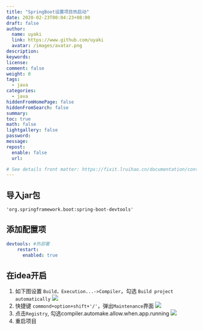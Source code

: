 ```yaml
---
title: "SpringBoot设置项目热启动"
date: 2020-02-23T00:04:23+08:00
draft: false
author:
  name: uyaki
  link: https://www.github.com/uyaki
  avatar: /images/avatar.png
description:
keywords: 
license:
comment: false
weight: 0
tags:
  - java 
categories:
  - java
hiddenFromHomePage: false
hiddenFromSearch: false
summary:
toc: true
math: false
lightgallery: false
password:
message:
repost:
  enable: false
  url: 

# See details front matter: https://fixit.lruihao.cn/documentation/content-management/introduction/#front-matter
---
```


<!--more-->

## 导入jar包
```
'org.springframework.boot:spring-boot-devtools'
```
## 添加配置项
```yaml
devtools: #热部署
    restart:
      enabled: true
```

## 在idea开启
1. 如下图设置 `Build，Execution...->Compiler`，勾选 `Build project automatically`
![](https://cdn.jsdelivr.net/gh/uyaki/pic-cloud/img/20200223011604.png)
2. 快捷键 `commond+option+shift+'/'`，弹出`Maintenance`界面
![](https://cdn.jsdelivr.net/gh/uyaki/pic-cloud/img/20200223011708.png)
3. 点击`Registry`, 勾选compiler.automake.allow.when.app.running
![](https://cdn.jsdelivr.net/gh/uyaki/pic-cloud/img/20200223011808.png)
4. 重启项目

